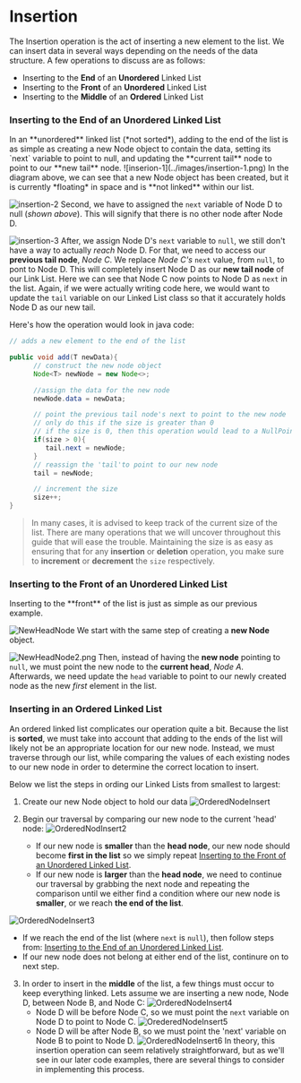 # Insertion
The Insertion operation is the act of inserting a new element to the list. We can insert data in several ways depending on the needs of the data structure. A few operations to discuss are as follows:

- Inserting to the **End** of an **Unordered** Linked List
- Inserting to the **Front** of an **Unordered** Linked List
- Inserting to the **Middle** of an **Ordered** Linked List

<h3 id="end-of-list"> Inserting to the End of an Unordered Linked List </h3>
In an **unordered** linked list (*not sorted*), adding to the end of the list is as simple as creating a new Node object to contain the data, setting its `next` variable to point to null, and updating the **current tail** node to point to our **new tail** node.
![inserion-1](../images/insertion-1.png)
In the diagram above, we can see that a new Node object has been created, but it is currently *floating* in space and is **not linked** within our list.

![insertion-2](../images/insertion-2.png)
Second, we have to assigned the `next` variable of Node D to null (*shown above*). This will signify that there is no other node after Node D.

![insertion-3](../images/insertion-3.png)
After, we assign Node D's `next` variable to `null`, we still don't have a way to actually *reach* Node D. For that, we need to access our **previous tail node**, *Node C*. We replace *Node C's* `next` value, from `null`, to pont to Node D. This will completely insert Node D as our **new tail node** of our Link List. 
Here we can see that Node C now points to Node D as `next` in the list. Again, if we were actually writing code here, we would want to update the `tail` variable on our Linked List class so that it accurately holds Node D as our new tail.

Here's how the operation would look in java code:

```java
// adds a new element to the end of the list

public void add(T newData){
      // construct the new node object
      Node<T> newNode = new Node<>;

      //assign the data for the new node
      newNode.data = newData;

      // point the previous tail node's next to point to the new node
      // only do this if the size is greater than 0
      // if the size is 0, then this operation would lead to a NullPointerException because our tail is initialized to null
      if(size > 0){
         tail.next = newNode;
      }
      // reassign the 'tail'to point to our new node
      tail = newNode;

      // increment the size
      size++;
}
```

> In many cases, it is advised to keep track of the current size of the list. There are many operations that we will uncover throughout this guide that will ease the trouble. Maintaining the size is as easy as ensuring that for any **insertion** or **deletion** operation, you make sure to **increment** or **decrement** the `size` respectively.

<h3 id="front-of-list"> Inserting to the Front of an Unordered Linked List </h3>
Inserting to the **front** of the list is just as simple as our previous example. 

![NewHeadNode](../images/NewHeadNode.png)
We start with the same step of creating a **new Node** object.

![NewHeadNode2.png](../images/NewHeadNode2.png)
Then, instead of having the **new node** pointing to `null`,  we must point the new node to the **current head**, *Node A*.  
Afterwards, we need update the `head` variable to point to our newly created node as the new *first* element in the list.

### Inserting in an Ordered Linked List
An ordered linked list complicates our operation quite a bit. Because the list is **sorted**, we must take into account that adding to the ends of the list will likely not be an appropriate location for our new node. 
Instead, we must traverse through our list, while comparing the values of each existing nodes to our new node in order to determine the correct location to insert.

Below we list the steps in ording our Linked Lists from smallest to largest:

1. Create our new Node object to hold our data
![OrderedNodeInsert](../images/OrderedNodeInsert.png)

2. Begin our traversal by comparing our new node to the current 'head' node:
![OrderedNodInsert2](../images/OrderedNodeInsert2.png)
   - If our new node is **smaller** than the **head node**, our new node should become **first in the list** so we simply repeat [Inserting to the Front of an Unordered Linked List](#front-of-list).
   - If our new node is **larger** than the **head node**, we need to continue our traversal by grabbing the next node and repeating the comparison until we either find a condition where our new node is **smaller**, or we reach **the end of the list**.

![OrderedNodeInsert3](../images/OrderedNodeInsert3.png)
- If we reach the end of the list (where `next` is `null`), then follow steps from: [Inserting to the End of an Unordered Linked List](#end-of-list). 
- If our new node does not belong at either end of the list, continure on to next step.

3. In order to insert in the **middle** of the list, a few things must occur to keep everything linked. Lets assume we are inserting a new node, Node D, between Node B, and Node C:
![OrderedNodeInsert4](../images/OrderedNodeInsert4.png)  
   - Node D will be before Node C, so we must point the `next` variable on Node D to point to Node C.
![OrederedNodeInsert5](../images/OrderedNodeInsert5.png)
   - Node D will be after Node B, so we must point the 'next' variable on Node B to point to Node D.
![OrderedNodeInsert6](../images/OrderedNodeInsert6.png)
In theory, this insertion operation can seem relatively straightforward, but as we'll see in our later code examples, there are several things to consider in implementing this process.